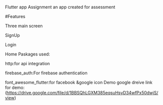 Flutter app Assignment
an app created for assessment

#Features

Three main screen

SignUp

Login

Home
Paskages used:

http:for api integration

firebase_auth:For firebase authentication

font_awesome_flutter:for facebook &google icon
Demo
google dreive link for demo:
(https://drive.google.com/file/d/1BBSQhLGXM385eqsuHsyD34wfPx50dwjS/view)
